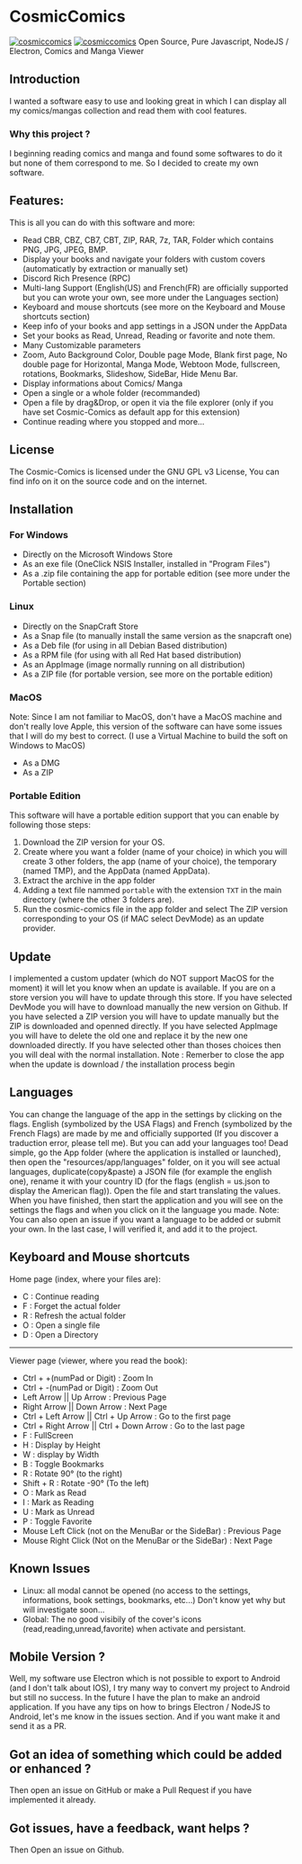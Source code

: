 # CosmicComics
[![cosmiccomics](https://snapcraft.io/cosmiccomics/badge.svg)](https://snapcraft.io/cosmiccomics)
[![cosmiccomics](https://snapcraft.io/cosmiccomics/trending.svg?name=0)](https://snapcraft.io/cosmiccomics)
Open Source, Pure Javascript, NodeJS / Electron, Comics and Manga Viewer

## Introduction
I wanted a software easy to use and looking great in which I can display all my comics/mangas collection and read them with cool features.
### Why this project ?
I beginning reading comics and manga and found some softwares to do it but none of them correspond to me. So I decided to create my own software.

## Features:
This is all you can do with this software and more:
- Read CBR, CBZ, CB7, CBT, ZIP, RAR, 7z, TAR, Folder which contains PNG, JPG, JPEG, BMP.
- Display your books and navigate your folders with custom covers (automaticatly by extraction or manually set)
- Discord Rich Presence (RPC)
- Multi-lang Support (English(US) and French(FR) are officially supported but you can wrote your own, see more under the Languages section)
- Keyboard and mouse shortcuts (see more on the Keyboard and Mouse shortcuts section)
- Keep info of your books and app settings in a JSON under the AppData
- Set your books as Read, Unread, Reading or favorite and note them.
- Many Customizable parameters
- Zoom, Auto Background Color, Double page Mode, Blank first page, No double page for Horizontal, Manga Mode, Webtoon Mode, fullscreen, rotations, Bookmarks, Slideshow, SideBar, Hide Menu Bar.
- Display informations about Comics/ Manga
- Open a single or a whole folder (recommanded)
- Open a file by drag&Drop, or open it via the file explorer (only if you have set Cosmic-Comics as default app for this extension)
- Continue reading where you stopped and more...

## License
The Cosmic-Comics is licensed under the GNU GPL v3 License, You can find info on it on the source code and on the internet.

## Installation
### For Windows
- Directly on the Microsoft Windows Store
- As an exe file (OneClick NSIS Installer, installed in "Program Files")
- As a .zip file containing the app for portable edition (see more under the Portable section)

### Linux
- Directly on the SnapCraft Store
- As a Snap file (to manually install the same version as the snapcraft one)
- As a Deb file (for using in all Debian Based distribution)
- As a RPM file (for using with all Red Hat based distribution)
- As an AppImage (image normally running on all distribution)
- As a ZIP file (for portable version, see more on the portable edition)

### MacOS
Note: Since I am not familiar to MacOS, don't have a MacOS machine and don't really love Apple, this version of the software can have some issues that I will do my best to correct. (I use a Virtual Machine to build the soft on Windows to MacOS)
- As a DMG
- As a ZIP

### Portable Edition
This software will have a portable edition support that you can enable by following those steps:
1. Download the ZIP version for your OS.
2. Create where you want a folder (name of your choice) in which you will create 3 other folders, the app (name of your choice), the temporary (named TMP), and the AppData (named AppData).
3. Extract the archive in the app folder
4. Adding a text file nammed `portable` with the extension `TXT` in the main directory (where the other 3 folders are).
5. Run the cosmic-comics file in the app folder and select The ZIP version corresponding to your OS (if MAC select DevMode) as an update provider.

## Update
I implemented a custom updater (which do NOT support MacOS for the moment) it will let you know when an update is available.
If you are on a store version you will have to update through this store.
If you have selected DevMode you will have to download manually the new version on Github.
If you have selected a ZIP version you will have to update manually but the ZIP is downloaded and openned directly.
If you have selected AppImage you will have to delete the old one and replace it by the new one downloaded directly.
If you have selected other than thoses choices then you will deal with the normal installation.
Note : Remerber to close the app when the update is download / the installation process begin

## Languages
You can change the language of the app in the settings by clicking on the flags.
English (symbolized by the USA Flags) and French (symbolized by the French Flags) are made by me and officially supported (If you discover a traduction error, please tell me).
But you can add your languages too!
Dead simple, go the App folder (where the application is installed or launched), then open the "resources/app/languages" folder, on it you will see actual languages, duplicate(copy&paste) a JSON file (for example the english one), rename it with your country ID (for the flags (english = us.json to display the American flag)). Open the file and start translating the values. When you have finished, then start the application and you will see on the settings the flags and when you click on it the language you made.
Note: You can also open an issue if you want a language to be added or submit your own. In the last case, I will verified it, and add it to the project.

## Keyboard and Mouse shortcuts
Home page (index, where your files are):
- C : Continue reading
- F : Forget the actual folder
- R : Refresh the actual folder
- O : Open a single file
- D : Open a Directory

------------------------------

Viewer page (viewer, where you read the book):
- Ctrl + +(numPad or Digit) : Zoom In
- Ctrl + -(numPad or Digit) : Zoom Out
- Left Arrow || Up Arrow : Previous Page
- Right Arrow || Down Arrow : Next Page
- Ctrl + Left Arrow || Ctrl + Up Arrow : Go to the first page
- Ctrl + Right Arrow || Ctrl + Down Arrow : Go to the last page
- F : FullScreen
- H : Display by Height
- W : display by Width
- B : Toggle Bookmarks
- R : Rotate 90° (to the right)
- Shift + R : Rotate -90° (To the left)
- O : Mark as Read
- I : Mark as Reading
- U : Mark as Unread
- P : Toggle Favorite
- Mouse Left Click (not on the MenuBar or the SideBar) : Previous Page
- Mouse Right Click (Not on the MenuBar or the SideBar) : Next Page

## Known Issues
- Linux: all modal cannot be opened (no access to the settings, informations, book settings, bookmarks, etc...)
    Don't know yet why but will investigate soon...
- Global: The no good visibily of the cover's icons (read,reading,unread,favorite) when activate and persistant.

## Mobile Version ?
Well, my software use Electron which is not possible to export to Android (and I don't talk about IOS), I try many way to convert my project to Android but still no success.
In the future I have the plan to make an android application.
If you have any tips on how to brings Electron / NodeJS to Android, let's me know in the issues section. And if you want make it and send it as a PR.

## Got an idea of something which could be added or enhanced ?
Then open an issue on GitHub or make a Pull Request if you have implemented it already.

## Got issues, have a feedback, want helps ?
Then Open an issue on Github.